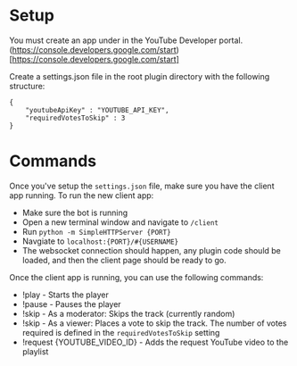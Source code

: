 # Setup

You must create an app under in the YouTube Developer portal.  (https://console.developers.google.com/start)[https://console.developers.google.com/start]

Create a settings.json file in the root plugin directory with the following structure:

```
{
	"youtubeApiKey" : "YOUTUBE_API_KEY",
	"requiredVotesToSkip" : 3
}
```

# Commands

Once you've setup the `settings.json` file, make sure you have the client app running.
To run the new client app:
  * Make sure the bot is running
  * Open a new terminal window and navigate to `/client`
  * Run `python -m SimpleHTTPServer {PORT}`
  * Navgiate to `localhost:{PORT}/#{USERNAME}`
  * The websocket connection should happen, any plugin code should be loaded, and then the client page should be ready to go.

Once the client app is running, you can use the following commands:

* !play - Starts the player
* !pause - Pauses the player
* !skip - As a moderator: Skips the track (currently random)
* !skip - As a viewer: Places a vote to skip the track. The number of votes required is defined in the `requiredVotesToSkip` setting
* !request {YOUTUBE_VIDEO_ID} - Adds the request YouTube video to the playlist
